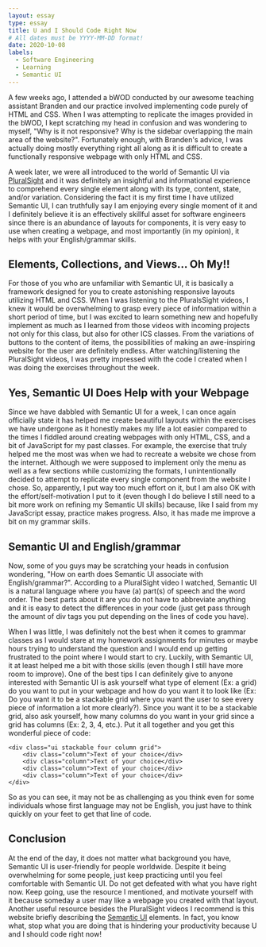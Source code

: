 ```yaml
---
layout: essay
type: essay
title: U and I Should Code Right Now
# All dates must be YYYY-MM-DD format!
date: 2020-10-08
labels:
  - Software Engineering
  - Learning
  - Semantic UI
---
```

A few weeks ago, I attended a bWOD conducted by our awesome teaching assistant Branden and our practice involved implementing code purely of HTML and CSS.  When I was attempting to replicate the images provided in the bWOD, I kept scratching my head in confusion and was wondering to myself, "Why is it not responsive?  Why is the sidebar overlapping the main area of the website?".  Fortunately enough, with Branden's advice, I was actually doing mostly everything right all along as it is difficult to create a functionally responsive webpage with only HTML and CSS.

A week later, we were all introduced to the world of Semantic UI via [PluralSight](https://www.pluralsight.com/) and it was definitely an insightful and informational experience to comprehend every single element along with its type, content, state, and/or variation.  Considering the fact it is my first time I have utilized Semantic UI, I can truthfully say I am enjoying every single moment of it and I definitely believe it is an effectively skillful asset for software engineers since there is an abundance of layouts for components, it is very easy to use when creating a webpage, and most importantly (in my opinion), it helps with your English/grammar skills.

## Elements, Collections, and Views... Oh My!!
For those of you who are unfamiliar with Semantic UI, it is basically a framework designed for you to create astonishing responsive layouts utilizing HTML and CSS.  When I was listening to the PluralsSight videos, I knew it would be overwhelming to grasp every piece of information within a short period of time, but I was excited to learn something new and hopefully implement as much as I learned from those videos with incoming projects not only for this class, but also for other ICS classes.  From the variations of buttons to the content of items, the possibilities of making an awe-inspiring website for the user are definitely endless.  After watching/listening the PluralSight videos, I was pretty impressed with the code I created when I was doing the exercises throughout the week.

## Yes, Semantic UI Does Help with your Webpage
Since we have dabbled with Semantic UI for a week, I can once again officially state it has helped me create beautiful layouts within the exercises we have undergone as it honestly makes my life a lot easier compared to the times I fiddled around creating webpages with only HTML, CSS, and a bit of JavaScript for my past classes.  For example, the exercise that truly helped me the most was when we had to recreate a website we chose from the internet.  Although we were supposed to implement only the menu as well as a few sections while customizing the formats, I unintentionally decided to attempt to replicate every single component from the website I chose.  So, apparently, I put way too much effort on it, but I am also OK with the effort/self-motivation I put to it (even though I do believe I still need to a bit more work on refining my Semantic UI skills) because, like I said from my JavaScript essay, practice makes progress.  Also, it has made me improve a bit on my grammar skills.

## Semantic UI and English/grammar
Now, some of you guys may be scratching your heads in confusion wondering, "How on earth does Semantic UI associate with English/grammar?".  According to a PluralSight video I watched, Semantic UI is a natural language where you have (a) part(s) of speech and the word order.  The best parts about it are you do not have to abbreviate anything and it is easy to detect the differences in your code (just get pass through the amount of div tags you put depending on the lines of code you have).

When I was little, I was definitely not the best when it comes to grammar classes as I would stare at my homework assignments for minutes or maybe hours trying to understand the question and I would end up getting frustrated to the point where I would start to cry.  Luckily, with Semantic UI, it at least helped me a bit with those skills (even though I still have more room to improve).  One of the best tips I can definitely give to anyone interested with Semantic UI is ask yourself what type of element (Ex: a grid) do you want to put in your webpage and how do you want it to look like (Ex: Do you want it to be a stackable grid where you want the user to see every piece of information a lot more clearly?).  Since you want it to be a stackable grid, also ask yourself, how many columns do you want in your grid since a grid has columns (Ex: 2, 3, 4, etc.).  Put it all together and you get this wonderful piece of code:
```
<div class="ui stackable four column grid">
    <div class="column">Text of your choice</div>
    <div class="column">Text of your choice</div>
    <div class="column">Text of your choice</div>
    <div class="column">Text of your choice</div>
</div>
```
So as you can see, it may not be as challenging as you think even for some individuals whose first language may not be English, you just have to think quickly on your feet to get that line of code.

## Conclusion
At the end of the day, it does not matter what background you have, Semantic UI is user-friendly for people worldwide.  Despite it being overwhelming for some people, just keep practicing until you feel comfortable with Semantic UI.  Do not get defeated with what you have right now.  Keep going, use the resource I mentioned, and motivate yourself with it because someday a user may like a webpage you created with that layout.  Another useful resource besides the PluralSight videos I recommend is this website briefly describing the [Semantic UI](https://semantic-ui.com/kitchen-sink.html) elements.  In fact, you know what, stop what you are doing that is hindering your productivity because U and I should code right now!

